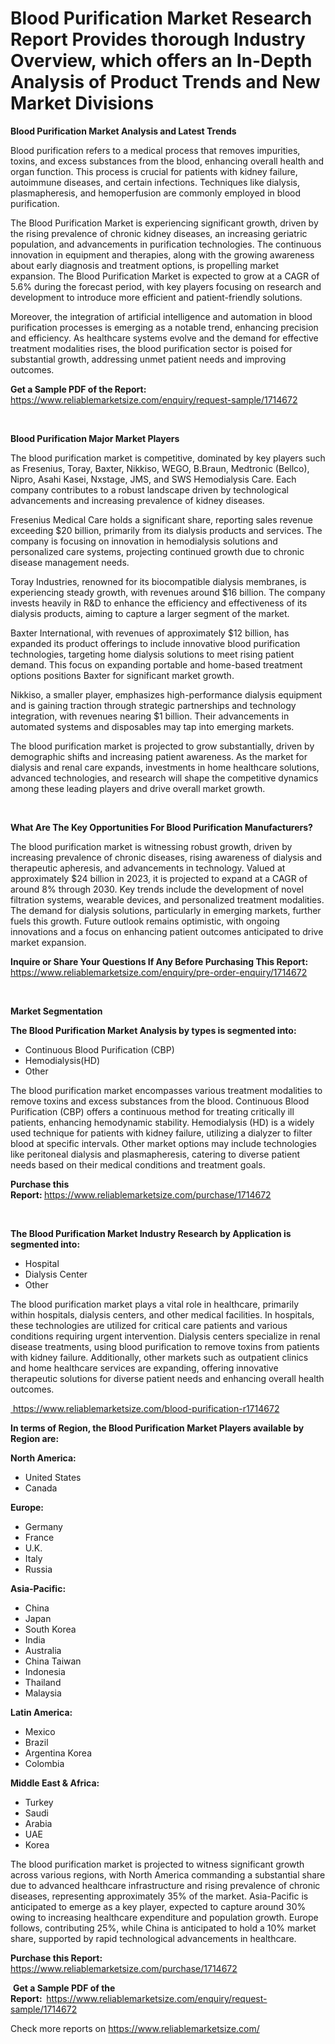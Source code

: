 <p><h1>Blood Purification Market Research Report Provides thorough Industry Overview, which offers an In-Depth Analysis of Product Trends and New Market Divisions</h1></p><p><strong>Blood Purification Market Analysis and Latest Trends</strong></p>
<p><p>Blood purification refers to a medical process that removes impurities, toxins, and excess substances from the blood, enhancing overall health and organ function. This process is crucial for patients with kidney failure, autoimmune diseases, and certain infections. Techniques like dialysis, plasmapheresis, and hemoperfusion are commonly employed in blood purification.</p><p>The Blood Purification Market is experiencing significant growth, driven by the rising prevalence of chronic kidney diseases, an increasing geriatric population, and advancements in purification technologies. The continuous innovation in equipment and therapies, along with the growing awareness about early diagnosis and treatment options, is propelling market expansion. The Blood Purification Market is expected to grow at a CAGR of 5.6% during the forecast period, with key players focusing on research and development to introduce more efficient and patient-friendly solutions.</p><p>Moreover, the integration of artificial intelligence and automation in blood purification processes is emerging as a notable trend, enhancing precision and efficiency. As healthcare systems evolve and the demand for effective treatment modalities rises, the blood purification sector is poised for substantial growth, addressing unmet patient needs and improving outcomes.</p></p>
<p><strong>Get a Sample PDF of the Report:&nbsp;</strong> <a href="https://www.reliablemarketsize.com/enquiry/request-sample/1714672?utm_campaign=3201&utm_medium=2&utm_source=Github&utm_content=ia&utm_term=28032025&utm_id=blood-purification">https://www.reliablemarketsize.com/enquiry/request-sample/1714672</a></p>
<p>&nbsp;</p>
<p><strong>Blood Purification Major Market Players</strong></p>
<p><p>The blood purification market is competitive, dominated by key players such as Fresenius, Toray, Baxter, Nikkiso, WEGO, B.Braun, Medtronic (Bellco), Nipro, Asahi Kasei, Nxstage, JMS, and SWS Hemodialysis Care. Each company contributes to a robust landscape driven by technological advancements and increasing prevalence of kidney diseases.</p><p>Fresenius Medical Care holds a significant share, reporting sales revenue exceeding $20 billion, primarily from its dialysis products and services. The company is focusing on innovation in hemodialysis solutions and personalized care systems, projecting continued growth due to chronic disease management needs.</p><p>Toray Industries, renowned for its biocompatible dialysis membranes, is experiencing steady growth, with revenues around $16 billion. The company invests heavily in R&D to enhance the efficiency and effectiveness of its dialysis products, aiming to capture a larger segment of the market.</p><p>Baxter International, with revenues of approximately $12 billion, has expanded its product offerings to include innovative blood purification technologies, targeting home dialysis solutions to meet rising patient demand. This focus on expanding portable and home-based treatment options positions Baxter for significant market growth.</p><p>Nikkiso, a smaller player, emphasizes high-performance dialysis equipment and is gaining traction through strategic partnerships and technology integration, with revenues nearing $1 billion. Their advancements in automated systems and disposables may tap into emerging markets.</p><p>The blood purification market is projected to grow substantially, driven by demographic shifts and increasing patient awareness. As the market for dialysis and renal care expands, investments in home healthcare solutions, advanced technologies, and research will shape the competitive dynamics among these leading players and drive overall market growth.</p></p>
<p>&nbsp;</p>
<p><strong>What Are The Key Opportunities For Blood Purification Manufacturers?</strong></p>
<p><p>The blood purification market is witnessing robust growth, driven by increasing prevalence of chronic diseases, rising awareness of dialysis and therapeutic apheresis, and advancements in technology. Valued at approximately $24 billion in 2023, it is projected to expand at a CAGR of around 8% through 2030. Key trends include the development of novel filtration systems, wearable devices, and personalized treatment modalities. The demand for dialysis solutions, particularly in emerging markets, further fuels this growth. Future outlook remains optimistic, with ongoing innovations and a focus on enhancing patient outcomes anticipated to drive market expansion.</p></p>
<p><strong>Inquire or Share Your Questions If Any Before Purchasing This Report:</strong> <a href="https://www.reliablemarketsize.com/enquiry/pre-order-enquiry/1714672?utm_campaign=3201&utm_medium=2&utm_source=Github&utm_content=ia&utm_term=28032025&utm_id=blood-purification">https://www.reliablemarketsize.com/enquiry/pre-order-enquiry/1714672</a></p>
<p>&nbsp;</p>
<p><strong>Market Segmentation</strong></p>
<p><strong>The Blood Purification Market Analysis by types is segmented into:</strong></p>
<p><ul><li>Continuous Blood Purification (CBP)</li><li>Hemodialysis(HD)</li><li>Other</li></ul></p>
<p><p>The blood purification market encompasses various treatment modalities to remove toxins and excess substances from the blood. Continuous Blood Purification (CBP) offers a continuous method for treating critically ill patients, enhancing hemodynamic stability. Hemodialysis (HD) is a widely used technique for patients with kidney failure, utilizing a dialyzer to filter blood at specific intervals. Other market options may include technologies like peritoneal dialysis and plasmapheresis, catering to diverse patient needs based on their medical conditions and treatment goals.</p></p>
<p><strong>Purchase this Report:&nbsp;</strong><a href="https://www.reliablemarketsize.com/purchase/1714672?utm_campaign=3201&utm_medium=2&utm_source=Github&utm_content=ia&utm_term=28032025&utm_id=blood-purification">https://www.reliablemarketsize.com/purchase/1714672</a></p>
<p>&nbsp;</p>
<p><strong>The Blood Purification Market Industry Research by Application is segmented into:</strong></p>
<p><ul><li>Hospital</li><li>Dialysis Center</li><li>Other</li></ul></p>
<p><p>The blood purification market plays a vital role in healthcare, primarily within hospitals, dialysis centers, and other medical facilities. In hospitals, these technologies are utilized for critical care patients and various conditions requiring urgent intervention. Dialysis centers specialize in renal disease treatments, using blood purification to remove toxins from patients with kidney failure. Additionally, other markets such as outpatient clinics and home healthcare services are expanding, offering innovative therapeutic solutions for diverse patient needs and enhancing overall health outcomes.</p></p>
<p><a href="https://www.reliablemarketsize.com/blood-purification-r1714672?utm_campaign=3201&utm_medium=2&utm_source=Github&utm_content=ia&utm_term=28032025&utm_id=blood-purification">&nbsp;https://www.reliablemarketsize.com/blood-purification-r1714672</a></p>
<p><strong>In terms of Region, the Blood Purification Market Players available by Region are:</strong></p>
<p>
    <p> <strong> North America: </strong>
        <ul>
            <li>United States</li>
            <li>Canada</li>
        </ul>
        </p> 
    <p> <strong> Europe: </strong>
        <ul>
            <li>Germany</li>
            <li>France</li>
            <li>U.K.</li>
            <li>Italy</li>
            <li>Russia</li>
        </ul>
        </p> 
    <p> <strong> Asia-Pacific: </strong>
        <ul>
            <li>China</li>
            <li>Japan</li>
            <li>South Korea</li>
            <li>India</li>
            <li>Australia</li>
            <li>China Taiwan</li>
            <li>Indonesia</li>
            <li>Thailand</li>
            <li>Malaysia</li>
        </ul>
        </p> 
    <p> <strong> Latin America: </strong>
        <ul>
            <li>Mexico</li>
            <li>Brazil</li>
            <li>Argentina Korea</li>
            <li>Colombia</li>
        </ul>
        </p> 
    <p> <strong> Middle East & Africa: </strong>
        <ul>
            <li>Turkey</li>
            <li>Saudi</li>
            <li>Arabia</li>
            <li>UAE</li>
            <li>Korea</li>
        </ul>
    </p>
    </p>
<p><p>The blood purification market is projected to witness significant growth across various regions, with North America commanding a substantial share due to advanced healthcare infrastructure and rising prevalence of chronic diseases, representing approximately 35% of the market. Asia-Pacific is anticipated to emerge as a key player, expected to capture around 30% owing to increasing healthcare expenditure and population growth. Europe follows, contributing 25%, while China is anticipated to hold a 10% market share, supported by rapid technological advancements in healthcare.</p></p>
<p><strong>Purchase this Report: </strong><a href="https://www.reliablemarketsize.com/purchase/1714672?utm_campaign=3201&utm_medium=2&utm_source=Github&utm_content=ia&utm_term=28032025&utm_id=blood-purification">https://www.reliablemarketsize.com/purchase/1714672</a></p>
<p>&nbsp;<strong>Get a Sample PDF of the Report:&nbsp;&nbsp;</strong><a href="https://www.reliablemarketsize.com/enquiry/request-sample/1714672?utm_campaign=3201&utm_medium=2&utm_source=Github&utm_content=ia&utm_term=28032025&utm_id=blood-purification">https://www.reliablemarketsize.com/enquiry/request-sample/1714672</a></p>
<p><strong></strong></p>
<p>Check more reports on <a href="https://www.reliablemarketsize.com/?utm_campaign=3201&utm_medium=2&utm_source=Github&utm_content=ia&utm_term=28032025&utm_id=blood-purification">https://www.reliablemarketsize.com/</a></p>